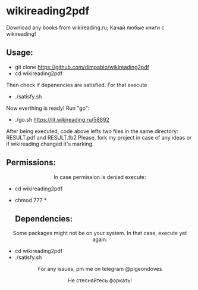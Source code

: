 # wikireading2pdf
Download any books from wikireading.ru; Качай любые книги с wikireading!

  ## Usage:

* git clone https://github.com/dimpablo/wikireading2pdf
* cd wikireading2pdf

Then check if depenencies are satisfied. For that execute
* ./satisfy.sh

Now everthing is ready! Run "go":
 
* ./go.sh https://lit.wikireading.ru/58892

  
After being executed, code above lefts two files in the same directory: RESULT.pdf and RESULT.fb2
Please, fork my project in case of any ideas or if wikireading changed it's marking.

  ## Permissions:

<p align="center">In case permission is denied execute:</p>

* cd wikireading2pdf
* chmod 777 *

  ## Dependencies:

<p align="center">Some packages might not be on your system. In that case, execute yet again:</p>

* cd wikireading2pdf
* ./satisfy.sh



<p align="center">For any issues, pm me on telegram @pigeondoves</p>
<p align="center">Не стесняйтесь форкать!</p>

  

